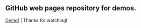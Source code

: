<h2>GitHub web pages repository for demos.</h2>


[Demo1](https://mixtim.github.io/KeepList/index.html) | Thanks for watching!
